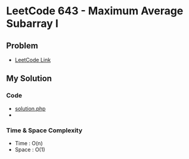 # LeetCode 643 - Maximum Average Subarray I

## Problem  
- [LeetCode Link](https://leetcode.com/problems/maximum-average-subarray-i/)

## My Solution

### Code
- [solution.php](./solution.php)
- 

### Time & Space Complexity
- Time  : O(n)
- Space : O(1)
